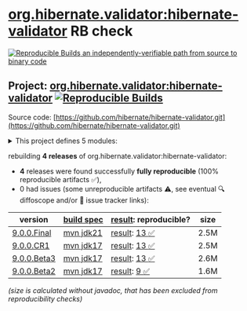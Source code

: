[org.hibernate.validator:hibernate-validator](https://central.sonatype.com/artifact/org.hibernate.validator/hibernate-validator/versions) RB check
=======

[![Reproducible Builds](https://reproducible-builds.org/images/logos/rb.svg) an independently-verifiable path from source to binary code](https://reproducible-builds.org/)

## Project: [org.hibernate.validator:hibernate-validator](https://central.sonatype.com/artifact/org.hibernate.validator/hibernate-validator/versions) [![Reproducible Builds](https://img.shields.io/endpoint?url=https://raw.githubusercontent.com/jvm-repo-rebuild/reproducible-central/master/content/org/hibernate/validator/hibernate-validator/badge.json)](https://github.com/jvm-repo-rebuild/reproducible-central/blob/master/content/org/hibernate/validator/hibernate-validator/README.md)

Source code: [https://github.com/hibernate/hibernate-validator.git](https://github.com/hibernate/hibernate-validator.git)

<details><summary>This project defines 5 modules:</summary>

* [org.hibernate.validator:hibernate-validator](https://central.sonatype.com/artifact/org.hibernate.validator/hibernate-validator/overview)
* [org.hibernate.validator:hibernate-validator-annotation-processor](https://central.sonatype.com/artifact/org.hibernate.validator/hibernate-validator-annotation-processor/overview)
* [org.hibernate.validator:hibernate-validator-bom](https://central.sonatype.com/artifact/org.hibernate.validator/hibernate-validator-bom/overview)
* [org.hibernate.validator:hibernate-validator-cdi](https://central.sonatype.com/artifact/org.hibernate.validator/hibernate-validator-cdi/overview)
* [org.hibernate.validator:hibernate-validator-test-utils](https://central.sonatype.com/artifact/org.hibernate.validator/hibernate-validator-test-utils/overview)
</details>

rebuilding **4 releases** of org.hibernate.validator:hibernate-validator:
- **4** releases were found successfully **fully reproducible** (100% reproducible artifacts :white_check_mark:),
- 0 had issues (some unreproducible artifacts :warning:, see eventual :mag: diffoscope and/or :memo: issue tracker links):

| version | [build spec](/BUILDSPEC.md) | [result](https://reproducible-builds.org/docs/jvm/): reproducible? | size |
| -- | --------- | ------ | -- |
| [9.0.0.Final](https://central.sonatype.com/artifact/org.hibernate.validator/hibernate-validator/9.0.0.Final/pom) | [mvn jdk21](hibernate-validator-9.0.0.Final.buildspec) | [result](hibernate-validator-parent-9.0.0.Final.buildinfo): [13 :white_check_mark: ](hibernate-validator-parent-9.0.0.Final.buildcompare) | 2.5M |
| [9.0.0.CR1](https://central.sonatype.com/artifact/org.hibernate.validator/hibernate-validator/9.0.0.CR1/pom) | [mvn jdk17](hibernate-validator-9.0.0.CR1.buildspec) | [result](hibernate-validator-parent-9.0.0.CR1.buildinfo): [13 :white_check_mark: ](hibernate-validator-parent-9.0.0.CR1.buildcompare) | 2.5M |
| [9.0.0.Beta3](https://central.sonatype.com/artifact/org.hibernate.validator/hibernate-validator/9.0.0.Beta3/pom) | [mvn jdk17](hibernate-validator-9.0.0.Beta3.buildspec) | [result](hibernate-validator-parent-9.0.0.Beta3.buildinfo): [13 :white_check_mark: ](hibernate-validator-parent-9.0.0.Beta3.buildcompare) | 2.6M |
| [9.0.0.Beta2](https://central.sonatype.com/artifact/org.hibernate.validator/hibernate-validator/9.0.0.Beta2/pom) | [mvn jdk17](hibernate-validator-9.0.0.Beta2.buildspec) | [result](hibernate-validator-parent-9.0.0.Beta2.buildinfo): [9 :white_check_mark: ](hibernate-validator-parent-9.0.0.Beta2.buildcompare) | 1.6M |

<i>(size is calculated without javadoc, that has been excluded from reproducibility checks)</i>
